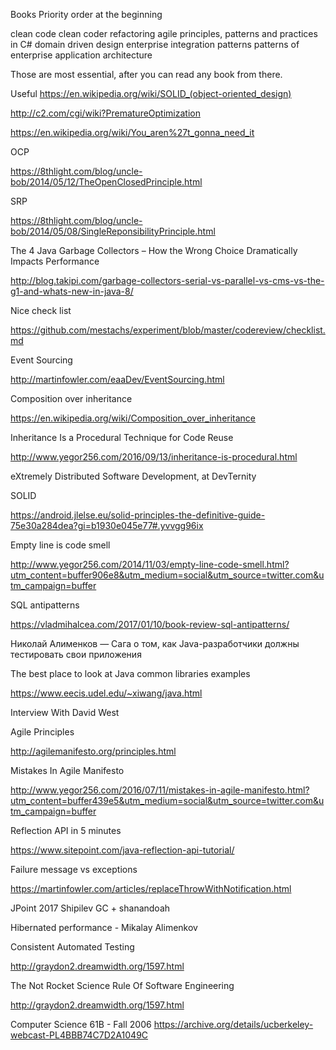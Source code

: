Books
Priority order at the beginning

clean code
clean coder
refactoring
agile principles, patterns and practices in C#
domain driven design
enterprise integration patterns
patterns of enterprise application architecture

Those are most essential, after you can read any book from there.

Useful
https://en.wikipedia.org/wiki/SOLID_(object-oriented_design)

http://c2.com/cgi/wiki?PrematureOptimization

https://en.wikipedia.org/wiki/You_aren%27t_gonna_need_it

























OCP

https://8thlight.com/blog/uncle-bob/2014/05/12/TheOpenClosedPrinciple.html

SRP

https://8thlight.com/blog/uncle-bob/2014/05/08/SingleReponsibilityPrinciple.html

The 4 Java Garbage Collectors – How the Wrong Choice Dramatically Impacts Performance

http://blog.takipi.com/garbage-collectors-serial-vs-parallel-vs-cms-vs-the-g1-and-whats-new-in-java-8/

Nice check list

https://github.com/mestachs/experiment/blob/master/codereview/checklist.md

Event Sourcing

http://martinfowler.com/eaaDev/EventSourcing.html

Composition over inheritance

https://en.wikipedia.org/wiki/Composition_over_inheritance

Inheritance Is a Procedural Technique for Code Reuse

http://www.yegor256.com/2016/09/13/inheritance-is-procedural.html

eXtremely Distributed Software Development, at DevTernity



SOLID

https://android.jlelse.eu/solid-principles-the-definitive-guide-75e30a284dea?gi=b1930e045e77#.yvvgg96ix

Empty line is code smell

http://www.yegor256.com/2014/11/03/empty-line-code-smell.html?utm_content=buffer906e8&utm_medium=social&utm_source=twitter.com&utm_campaign=buffer

SQL antipatterns

https://vladmihalcea.com/2017/01/10/book-review-sql-antipatterns/

Николай Алименков — Сага о том, как Java-разработчики должны тестировать свои приложения



The best place to look at Java common libraries examples

https://www.eecis.udel.edu/~xiwang/java.html

Interview With David West



Agile Principles

http://agilemanifesto.org/principles.html

Mistakes In Agile Manifesto

http://www.yegor256.com/2016/07/11/mistakes-in-agile-manifesto.html?utm_content=buffer439e5&utm_medium=social&utm_source=twitter.com&utm_campaign=buffer

Reflection API in 5 minutes

https://www.sitepoint.com/java-reflection-api-tutorial/

Failure message vs exceptions

https://martinfowler.com/articles/replaceThrowWithNotification.html

JPoint 2017 Shipilev GC + shanandoah



Hibernated performance - Mikalay Alimenkov



Consistent Automated Testing

http://graydon2.dreamwidth.org/1597.html

The Not Rocket Science Rule Of Software Engineering

http://graydon2.dreamwidth.org/1597.html

Computer Science 61B - Fall 2006
https://archive.org/details/ucberkeley-webcast-PL4BBB74C7D2A1049C
